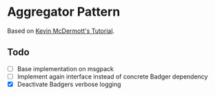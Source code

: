 # Aggregator Pattern

Based on [Kevin McDermott's Tutorial](https://bigkevmcd.github.io/patterns/events/aggregator/2019/08/11/aggregator-pattern-part-1.html).

## Todo

- [ ] Base implementation on msgpack
- [ ] Implement again interface instead of concrete Badger dependency
- [x] Deactivate Badgers verbose logging
